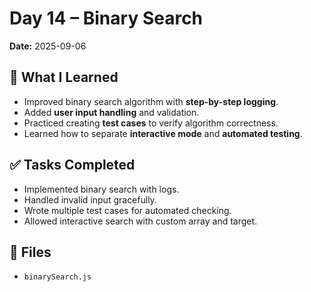 # Day 14 – Binary Search 

**Date:** 2025-09-06  

## 📘 What I Learned
- Improved binary search algorithm with **step-by-step logging**.
- Added **user input handling** and validation.
- Practiced creating **test cases** to verify algorithm correctness.
- Learned how to separate **interactive mode** and **automated testing**.

## ✅ Tasks Completed
- Implemented binary search with logs.
- Handled invalid input gracefully.
- Wrote multiple test cases for automated checking.
- Allowed interactive search with custom array and target.

## 📂 Files
- `binarySearch.js` 

